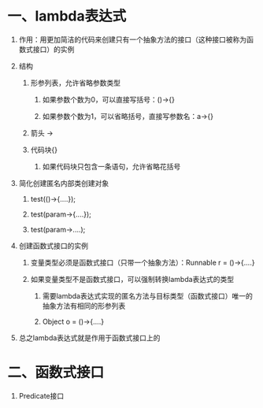 # 一、lambda表达式

1. 作用：用更加简洁的代码来创建只有一个抽象方法的接口（这种接口被称为函数式接口）的实例

2. 结构

   1. 形参列表，允许省略参数类型
    
      1. 如果参数个数为0，可以直接写括号：()->{}
      
      2. 如果参数个数为1，可以省略括号，直接写参数名：a->{}
   
   2. 箭头 ->
   
   3. 代码块{}
   
      1. 如果代码块只包含一条语句，允许省略花括号
      
3. 简化创建匿名内部类创建对象

   1. test(()->{....});
   
   2. test(param->{....});
   
   3. test(param->....);
   
4. 创建函数式接口的实例

   1. 变量类型必须是函数式接口（只带一个抽象方法）：Runnable r = ()->{....}
   
   2. 如果变量类型不是函数式接口，可以强制转换lambda表达式的类型
   
      1. 需要lambda表达式实现的匿名方法与目标类型（函数式接口）唯一的抽象方法有相同的形参列表
      
      2. Object o = ()->{....}
      
5. 总之lambda表达式就是作用于函数式接口上的

# 二、函数式接口

1. Predicate接口
